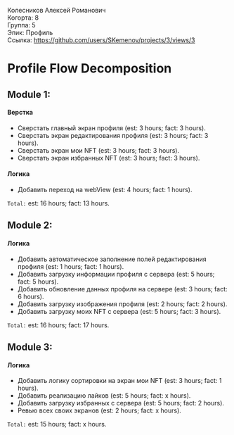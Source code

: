Колесников Алексей Романович
<br /> Когорта: 8
<br /> Группа: 5
<br /> Эпик: Профиль
<br /> Ссылка: https://github.com/users/SKemenov/projects/3/views/3

# Profile Flow Decomposition


## Module 1:

#### Верстка
- Сверстать главный экран профиля (est: 3 hours; fact: 3 hours).
- Сверстать экран редактирования профиля (est: 3 hours; fact: 3 hours).
- Сверстать экран мои NFT (est: 3 hours; fact: 3 hours).
- Сверстать экран избранных NFT (est: 3 hours; fact: 3 hours).

#### Логика
- Добавить переход на webView (est: 4 hours; fact: 1 hours).

`Total:` est: 16 hours; fact: 13 hours.


## Module 2:

#### Логика
- Добавить автоматическое заполнение полей редактирования профиля (est: 1 hours; fact: 1 hours).
- Добавить загрузку информации профиля с сервера (est: 5 hours; fact: 5 hours).
- Добавить обновление данных профиля на сервере (est: 3 hours; fact: 6 hours).
- Добавить загрузку изображения профиля (est: 2 hours; fact: 2 hours).
- Добавить загрузку моих NFT с сервера (est: 5 hours; fact: 3 hours).

`Total:` est: 16 hours; fact: 17 hours.

## Module 3:

#### Логика
- Добавить логику сортировки на экран мои NFT (est: 3 hours; fact: 1 hours).
- Добавить реализацию лайков (est: 5 hours; fact: x hours).
- Добавить загрузку избранных с сервера (est: 5 hours; fact: 2 hours).
- Ревью всех своих экранов (est: 2 hours; fact: x hours).

`Total:` est: 15 hours; fact: x hours.
